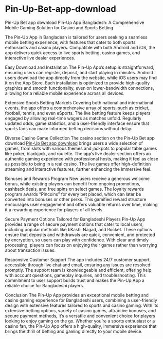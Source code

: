 # Pin-Up-Bet-app-download
Pin-Up Bet app download
Pin-Up App Bangladesh: A Comprehensive Mobile Gaming Solution for Casino and Sports Betting

The Pin-Up App in Bangladesh is tailored for users seeking a seamless mobile betting experience, with features that cater to both sports enthusiasts and casino players. Compatible with both Android and iOS, the app delivers quick access to live sports betting, casino games, and interactive live dealer experiences.

Easy Download and Installation
The Pin-Up App’s setup is straightforward, ensuring users can register, deposit, and start playing in minutes. Android users download the app directly from the website, while iOS users may find it on the App Store. Each installation is optimized to provide high-quality graphics and smooth functionality, even on lower-bandwidth connections, allowing for a reliable mobile experience across all devices.

Extensive Sports Betting Markets
Covering both national and international events, the app offers a comprehensive array of sports, such as cricket, football, tennis, and even eSports. The live betting feature keeps players engaged by allowing real-time wagers as matches unfold. Regularly updated odds, game statistics, and a user-friendly interface ensure that sports fans can make informed betting decisions without delay.

Diverse Casino Game Collection
The casino section on the Pin-Up Bet app download <a href=https://pinupbet-bangladesh.com/pinup-app/>Pin-Up Bet app download</a> brings users a wide selection of games, from slots with various themes and jackpots to popular table games like poker, blackjack, and roulette. The app’s live dealer section offers an authentic gaming experience with professional hosts, making it feel as close as possible to being in a real casino. The live games offer high-definition streaming and interactive features, further enhancing the immersive feel.

Bonuses and Rewards Program
New users receive a generous welcome bonus, while existing players can benefit from ongoing promotions, cashback deals, and free spins on select games. The loyalty rewards program awards “Pincoins” for every bet placed, which can later be converted into bonuses or other perks. This gamified reward structure encourages user engagement and offers valuable returns over time, making it a rewarding experience for players of all levels.

Secure Payment Options Tailored for Bangladeshi Players
Pin-Up App provides a range of secure payment options that cater to local users, including popular methods like bKash, Nagad, and Rocket. These options ensure that deposits and withdrawals are quick, convenient, and protected by encryption, so users can play with confidence. With clear and timely processing, players can focus on enjoying their games rather than worrying about transaction issues.

Responsive Customer Support
The app includes 24/7 customer support, accessible through live chat and email, ensuring any issues are resolved promptly. The support team is knowledgeable and efficient, offering help with account questions, gameplay inquiries, and troubleshooting. This commitment to user support builds trust and makes the Pin-Up App a reliable choice for Bangladeshi players.

Conclusion
The Pin-Up App provides an exceptional mobile betting and casino gaming experience for Bangladeshi users, combining a user-friendly design with extensive features tailored to sports and casino gaming. With its extensive betting options, variety of casino games, attractive bonuses, and secure payment methods, it’s a versatile and convenient choice for players looking to enjoy gaming on the go. Whether you’re a sports enthusiast or a casino fan, the Pin-Up App offers a high-quality, immersive experience that brings the thrill of betting and gaming directly to your mobile device.

